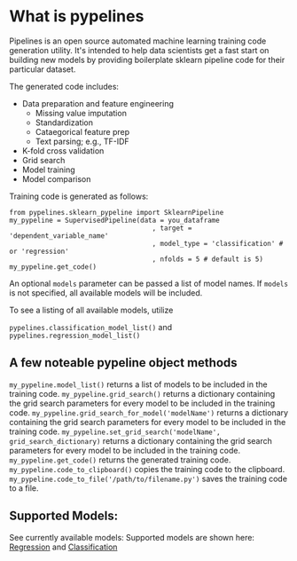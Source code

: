 # What is pypelines
Pipelines is an open source automated machine learning training code generation utility.  It's intended to help data scientists get a fast start on building new models by providing boilerplate sklearn pipeline code for their particular dataset.

The generated code includes:
- Data preparation and feature engineering
	- Missing value imputation
	- Standardization
	- Cataegorical feature prep
	- Text parsing; e.g., TF-IDF
- K-fold cross validation
- Grid search
- Model training
- Model comparison

Training code is generated as follows:
```
from pypelines.sklearn_pypeline import SklearnPipeline
my_pypeline = SupervisedPipeline(data = you_dataframe
								    , target = 'dependent_variable_name'
		                            , model_type = 'classification' # or 'regression'
		                            , nfolds = 5 # default is 5)
my_pypeline.get_code()
```

An optional `models` parameter can be passed a list of model names.  If `models` is not specified, all available models will be included.

To see a listing of all available models, utilize 

`pypelines.classification_model_list()` and `pypelines.regression_model_list()`

## A few noteable pypeline object methods
`my_pypeline.model_list()` returns a list of models to be included in the training code.
`my_pypeline.grid_search()` returns a dictionary containing the grid search parameters for every model to be included in the training code.
`my_pypeline.grid_search_for_model('modelName')` returns a dictionary containing the grid search parameters for every model to be included in the training code.
`my_pypeline.set_grid_search('modelName', grid_search_dictionary)` returns a dictionary containing the grid search parameters for every model to be included in the training code.
`my_pypeline.get_code()` returns the generated training code.
`my_pypeline.code_to_clipboard()` copies the training code to the clipboard.
`my_pypeline.code_to_file('/path/to/filename.py')` saves the training code to a file.

## Supported Models:
See currently available models: Supported models are shown here: [Regression](https://github.com/Zerve-AI/pypelines/blob/master/pypelines/sklearn/regression/) and [Classification](https://github.com/Zerve-AI/pypelines/blob/master/pypelines/sklearn/classification/)


